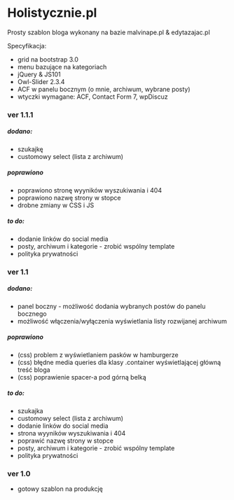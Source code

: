 # Holistycznie.pl
Prosty szablon bloga wykonany na bazie malvinape.pl & edytazajac.pl

Specyfikacja:
- grid na bootstrap 3.0
- menu bazujące na kategoriach
- jQuery & JS101
- Owl-Slider 2.3.4
- ACF w panelu bocznym (o mnie, archiwum, wybrane posty)
- wtyczki wymagane: ACF, Contact Form 7, wpDiscuz

### ver 1.1.1
##### dodano:
- szukajkę
- customowy select (lista z archiwum)
##### poprawiono
- poprawiono stronę wyyników wyszukiwania i 404
- poprawiono nazwę strony w stopce
- drobne zmiany w CSS i JS
##### to do:
- dodanie linków do social media
- posty, archiwum i kategorie - zrobić wspólny template
- polityka prywatności

### ver 1.1
##### dodano:
- panel boczny - możliwość dodania wybranych postów do panelu bocznego
- możliwość włączenia/wyłączenia wyświetlania listy rozwijanej archiwum
##### poprawiono
- (css) problem z wyświetlaniem pasków w hamburgerze
- (css) błędne media queries dla klasy .container wyświetlającej główną treść bloga
- (css) poprawienie spacer-a pod górną belką
##### to do:
- szukajka
- customowy select (lista z archiwum)
- dodanie linków do social media
- strona wyyników wyszukiwania i 404
- poprawić nazwę strony w stopce
- posty, archiwum i kategorie - zrobić wspólny template
- polityka prywatności

### ver 1.0
- gotowy szablon na produkcję
